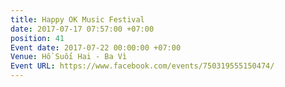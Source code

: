```yaml
---
title: Happy OK Music Festival
date: 2017-07-17 07:57:00 +07:00
position: 41
Event date: 2017-07-22 00:00:00 +07:00
Venue: Hồ Suối Hai - Ba Vì
Event URL: https://www.facebook.com/events/750319555150474/
---
```


